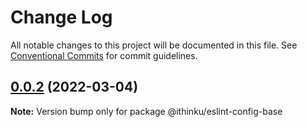 # Change Log

All notable changes to this project will be documented in this file.
See [Conventional Commits](https://conventionalcommits.org) for commit guidelines.

## [0.0.2](https://github.com/Protagonistss/huangshan/compare/v0.0.1...v0.0.2) (2022-03-04)

**Note:** Version bump only for package @ithinku/eslint-config-base
